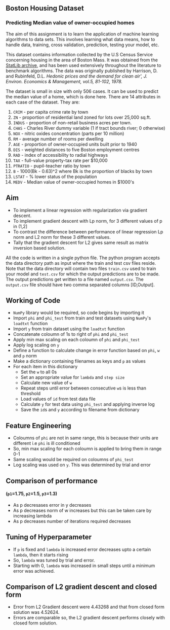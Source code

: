 ## Boston Housing Dataset
### Predicting Median value of owner-occupied homes 

The aim of this assignment is to learn the application of machine learning algorithms to data sets. This involves learning what data means, how to handle data, training, cross validation, prediction, testing your model, etc.

This dataset contains information collected by the U.S Census Service concerning housing in the area of Boston Mass. It was obtained from the [StatLib archive](http://lib.stat.cmu.edu/datasets/boston), and has been used extensively throughout the literature to benchmark algorithms. The data was originally published by Harrison, D. and Rubinfeld, D.L. *Hedonic prices and the demand for clean air', J. Environ. Economics & Management, vol.5, 81-102, 1978.*

The dataset is small in size with only 506 cases. It can be used to predict the median value of a home, which is done here. There are 14 attributes in each case of the dataset. They are:

1. `CRIM` - per capita crime rate by town
2. `ZN` - proportion of residential land zoned for lots over 25,000 sq.ft.
3. `INDUS` - proportion of non-retail business acres per town.
4. `CHAS` - Charles River dummy variable (1 if tract bounds river; 0 otherwise)
5. `NOX` - nitric oxides concentration (parts per 10 million)
6. `RM` - average number of rooms per dwelling
7. `AGE` - proportion of owner-occupied units built prior to 1940
8. `DIS` - weighted distances to five Boston employment centres
9. `RAD` - index of accessibility to radial highways
10. `TAX` - full-value property-tax rate per $10,000
11. `PTRATIO` - pupil-teacher ratio by town
12. `B` - 1000(Bk - 0.63)^2 where Bk is the proportion of blacks by town
13. `LSTAT` - % lower status of the population
14. `MEDV` - Median value of owner-occupied homes in $1000's

## Aim

- To implement a linear regression with regularization via gradient descent. 
- To implement gradient descent with Lp norm, for 3 different values of p in (1,2]
- To contrast the difference between performance of linear regression Lp norm and L2 norm for these 3 different values.
- Tally that the gradient descent for L2 gives same result as matrix inversion based solution.


All the code is written in a single python file. The python program accepts the data directory path as input where the train and test csv files reside. Note that the data directory will contain two files `train.csv` used to train your model and `test.csv` for which the output predictions are to be made. The output predictions get written to a file named `output.csv`. The `output.csv` file should have two comma separated columns [ID,Output].


## Working of Code

- `NumPy` library would be required, so code begins by importing it
- Import `phi` and `phi_test` from train and test datasets using `NumPy`'s `loadtxt` function
- Import `y` from train dataset using the `loadtxt` function
- Concatenate coloumn of 1s to right of `phi` and `phi_test`
- Apply min max scaling on each coloumn of `phi` and `phi_test`
- Apply log scaling on `y`
- Define a function to calculate change in error function based on `phi`, `w` and `p` norm
- Make a dictionary containing filenames as keys and `p` as values
- For each item in this dictionary
    + Set the `w` to all 0s
    + Set an appropriate value for `lambda` and `step size`
    + Calculate new value of `w`
    + Repeat steps until error between consecutive `w`s is less than threshold
    + Load values of `id` from test data file
    + Calculate `y` for test data using `phi_test` and applying inverse log
    + Save the `id`s and `y` according to filename from dictionary

## Feature Engineering

- Coloumns of `phi` are not in same range, this is because their units are different i.e `phi` is ill conditioned
- So, min max scaling for each coloumn is applied to bring them in range 0-1
- Same scaling would be required on coloumns of `phi_test`
- Log scaling was used on `y`. This was determined by trial and error

## Comparison of performance 
#### (`p1`=1.75, `p2`=1.5, `p3`=1.3)

- As p decresases error in y decreases
- As p decreases norm of w increases but this can be taken care by increasing lambda
- As p decreases number of iterations required decreases

## Tuning of Hyperparameter

- If `p` is fixed and `lambda` is increased error decreases upto a certain `lambda`, then it starts rising
- So, `lambda` was tuned by trial and error.
- Starting with 0, `lambda` was increased in small steps until a minimum error was achieved.

## Comparison of L2 gradient descent and closed form

- Error from L2 Gradient descent were 4.43268 and that from closed form solution was 4.52624.
- Errors are comparable so, the L2 gradient descent performs closely with closed form solution.